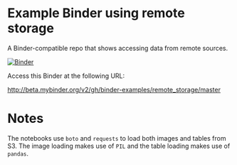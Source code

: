 # Example Binder using remote storage

A Binder-compatible repo that shows accessing data from remote sources.

[![Binder](http://mybinder.org/badge.svg)](http://beta.mybinder.org/v2/gh/binder-examples/remote_storage/master)

Access this Binder at the following URL:

http://beta.mybinder.org/v2/gh/binder-examples/remote_storage/master


# Notes
The notebooks use `boto` and `requests` to load both images and tables from S3.
The image loading makes use of `PIL` and the table loading
makes use of `pandas`.

